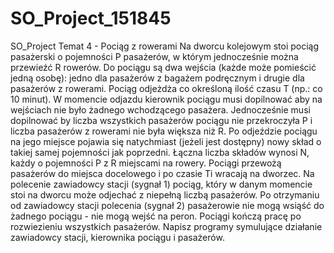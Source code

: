 # SO_Project_151845
SO_Project
Temat 4 - Pociąg z rowerami
Na dworcu kolejowym stoi pociąg pasażerski o pojemności P pasażerów, w którym jednocześnie
można przewieźć R rowerów. Do pociągu są dwa wejścia (każde może pomieścić jedną osobę): jedno
dla pasażerów z bagażem podręcznym i drugie dla pasażerów z rowerami. Pociąg odjeżdża co
określoną ilość czasu T (np.: co 10 minut). W momencie odjazdu kierownik pociągu musi dopilnować
aby na wejściach nie było żadnego wchodzącego pasażera. Jednocześnie musi dopilnować by liczba
wszystkich pasażerów pociągu nie przekroczyła P i liczba pasażerów z rowerami nie była większa niż
R. Po odjeździe pociągu na jego miejsce pojawia się natychmiast (jeżeli jest dostępny) nowy skład o
takiej samej pojemności jak poprzedni. Łączna liczba składów wynosi N, każdy o pojemności P z R
miejscami na rowery.
Pociągi przewożą pasażerów do miejsca docelowego i po czasie Ti wracają na dworzec. Na polecenie
zawiadowcy stacji (sygnał 1) pociąg, który w danym momencie stoi na dworcu może odjechać z
niepełną liczbą pasażerów. Po otrzymaniu od zawiadowcy stacji polecenia (sygnał 2) pasażerowie
nie mogą wsiąść do żadnego pociągu - nie mogą wejść na peron. Pociągi kończą pracę po
rozwiezieniu wszystkich pasażerów.
Napisz programy symulujące działanie zawiadowcy stacji, kierownika pociągu i pasażerów.
